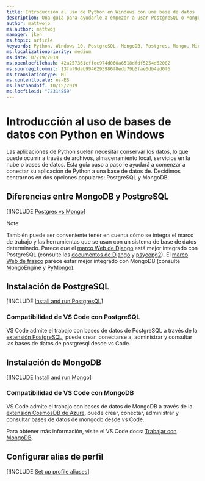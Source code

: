 ```yaml
---
title: Introducción al uso de Python en Windows con una base de datos
description: Una guía para ayudarle a empezar a usar PostgreSQL o MongoDB con Python en Windows.
author: mattwojo
ms.author: mattwoj
manager: jken
ms.topic: article
keywords: Python, Windows 10, PostgreSQL, MongoDB, Postgres, Mongo, Microsoft, Python en Windows, instalación de PostgreSQL en Windows, instalación de MongoDB en Windows, uso de PostgreSQL con Python, uso de MongoDB con Python, PostgreSQL en WSL, MongoDB en WSL
ms.localizationpriority: medium
ms.date: 07/19/2019
ms.openlocfilehash: 42a257361cffec974d060a6518dfdf5254d62082
ms.sourcegitcommit: 13faf9dab9946295986f8edd79b5fae0db4ed0f6
ms.translationtype: MT
ms.contentlocale: es-ES
ms.lasthandoff: 10/15/2019
ms.locfileid: "72314859"
---
```

# <a name="get-started-using-databases-with-python-on-windows"></a>Introducción al uso de bases de datos con Python en Windows

Las aplicaciones de Python suelen necesitar conservar los datos, lo que puede ocurrir a través de archivos, almacenamiento local, servicios en la nube o bases de datos. Esta guía paso a paso le ayudará a comenzar a conectar su aplicación de Python a una base de datos de. Decidimos centrarnos en dos opciones populares: PostgreSQL y MongoDB.

## <a name="differences-between-mongodb-and-postgresql"></a>Diferencias entre MongoDB y PostgreSQL

[!INCLUDE [Postgres vs Mongo](../includes/postgres-v-mongo.md)]

> [!NOTE]
> También puede ser conveniente tener en cuenta cómo se integra el marco de trabajo y las herramientas que se usan con un sistema de base de datos determinado. Parece que el [marco Web de Django](./web-frameworks.md#hello-world-tutorial-for-django) está mejor integrado con PostgreSQL (consulte los [documentos de Django](https://docs.djangoproject.com/en/2.2/ref/contrib/postgres/) y [psycopg2](https://github.com/psycopg/psycopg2)). El [marco Web de frasco](./web-frameworks.md#hello-world-tutorial-for-flask) parece estar mejor integrado con MongoDB (consulte [MongoEngine](https://github.com/MongoEngine/flask-mongoengine) y [PyMongo](https://github.com/dcrosta/flask-pymongo)).

## <a name="install-postgresql"></a>Instalación de PostgreSQL

[!INCLUDE [Install and run PostgresQL](../includes/install-and-run-postgres.md)]

### <a name="vs-code-support-for-postgresql"></a>Compatibilidad de VS Code con PostgreSQL

VS Code admite el trabajo con bases de datos de PostgreSQL a través de la [extensión PostgreSQL](https://marketplace.visualstudio.com/items?itemName=ms-ossdata.vscode-postgresql), puede crear, conectarse a, administrar y consultar las bases de datos de postgresql desde vs Code.

## <a name="install-mongodb"></a>Instalación de MongoDB

[!INCLUDE [Install and run Mongo](../includes/install-and-run-mongo.md)]

### <a name="vs-code-support-for-mongodb"></a>Compatibilidad de VS Code con MongoDB

VS Code admite el trabajo con bases de datos de MongoDB a través de la [extensión CosmosDB de Azure](https://marketplace.visualstudio.com/items?itemName=ms-azuretools.vscode-cosmosdb), puede crear, conectar, administrar y consultar bases de datos de mongodb desde vs Code.

Para obtener más información, visite el VS Code docs: [Trabajar con MongoDB](https://code.visualstudio.com/docs/azure/mongodb).

## <a name="set-up-profile-aliases"></a>Configurar alias de perfil

[!INCLUDE [Set up profile aliases](../includes/profile-aliases.md)]
